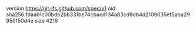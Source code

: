 version https://git-lfs.github.com/spec/v1
oid sha256:fdaab1c00bdb2bb331be74cbacd134a83cd8db4d2109035ef5aba29950f50d4e
size 4216
